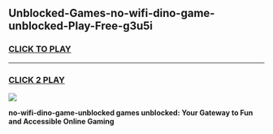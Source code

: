 
## Unblocked-Games-no-wifi-dino-game-unblocked-Play-Free-g3u5i
<h3>
<a href="https://premium76.site?title=no-wifi-dino-game-unblocked&ref=21A">CLICK TO PLAY</a></h3>
<hr>

<h3>
<a href="https://premium76.site?title=no-wifi-dino-game-unblocked&ref=21A">CLICK 2 PLAY</a>
  
</h3>

<a href="https://premium76.site?title=no-wifi-dino-game-unblocked&ref=21A"><img src="https://clearcache.store/games.png"></a>


**no-wifi-dino-game-unblocked games unblocked: Your Gateway to Fun and Accessible Online Gaming**
